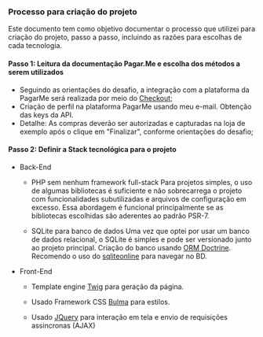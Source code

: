 ### Processo para criação do projeto

Este documento tem como objetivo documentar o processo que utilizei para criação do projeto, passo a passo, incluindo as razões para escolhas de cada tecnologia.

#### Passo 1: Leitura da documentação Pagar.Me e escolha dos métodos a serem utilizados

 - Seguindo as orientações do desafio, a integração com a plataforma da PagarMe será realizada por meio do [Checkout](https://docs-beta.pagar.me/v1/docs/overview-checkout);
 - Criação de perfil na plataforma PagarMe usando meu e-mail. Obtenção das keys da API.
 - Detalhe: As compras deverão ser autorizadas e capturadas na loja de exemplo após o clique em "Finalizar", conforme orientações do desafio;
 
#### Passo 2: Definir a Stack tecnológica para o projeto
  - Back-End
 
      - PHP sem nenhum framework full-stack
      Para projetos simples, o uso de algumas bibliotecas é suficiente e não sobrecarrega o projeto com funcionalidades subutilizadas e arquivos de configuração em excesso. Essa abordagem é funcional principalmente se as bibliotecas escolhidas são aderentes ao padrão PSR-7.
      
      - SQLite para banco de dados
       Uma vez que optei por usar um banco de dados relacional, o SQLite é simples e pode ser versionado junto ao projeto principal. Criação do banco usando [ORM Doctrine](http://www.doctrine-project.org/projects/orm.html).
       Recomendo o uso do [sqliteonline](https://sqliteonline.com/) para navegar no BD. 
   
  - Front-End
  
      - Template engine [Twig](https://twig.sensiolabs.org/) para geração da página.
      
      - Usado Framework CSS [Bulma](http://bulma.io/) para estilos.
      
      - Usado [JQuery](https://jquery.com/) para interação em tela e envio de requisições assincronas (AJAX)
